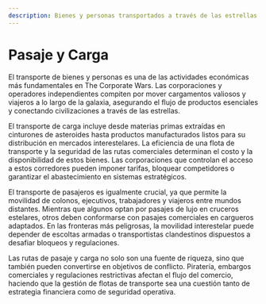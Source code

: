 ```yaml
---
description: Bienes y personas transportados a través de las estrellas.
---
```


# Pasaje y Carga

El transporte de bienes y personas es una de las actividades económicas más fundamentales en The Corporate Wars. Las corporaciones y operadores independientes compiten por mover cargamentos valiosos y viajeros a lo largo de la galaxia, asegurando el flujo de productos esenciales y conectando civilizaciones a través de las estrellas.

El transporte de carga incluye desde materias primas extraídas en cinturones de asteroides hasta productos manufacturados listos para su distribución en mercados interestelares. La eficiencia de una flota de transporte y la seguridad de las rutas comerciales determinan el costo y la disponibilidad de estos bienes. Las corporaciones que controlan el acceso a estos corredores pueden imponer tarifas, bloquear competidores o garantizar el abastecimiento en sistemas estratégicos.

El transporte de pasajeros es igualmente crucial, ya que permite la movilidad de colonos, ejecutivos, trabajadores y viajeros entre mundos distantes. Mientras que algunos optan por pasajes de lujo en cruceros estelares, otros deben conformarse con pasajes comerciales en cargueros adaptados. En las fronteras más peligrosas, la movilidad interestelar puede depender de escoltas armadas o transportistas clandestinos dispuestos a desafiar bloqueos y regulaciones.

Las rutas de pasaje y carga no solo son una fuente de riqueza, sino que también pueden convertirse en objetivos de conflicto. Piratería, embargos comerciales y regulaciones restrictivas afectan el flujo del comercio, haciendo que la gestión de flotas de transporte sea una cuestión tanto de estrategia financiera como de seguridad operativa.